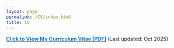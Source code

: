 ```yaml
---
layout: page
permalink: /CV/index.html
title: CV
---
```


[**<font color='#0074cc'>Click to View My Curriculum Vitae [PDF]</font>**](https://drive.google.com/file/d/1IxosS1DVM5r-rW5JxwKhUnlYRheOP2-X/view) (Last updated: Oct 2025)

